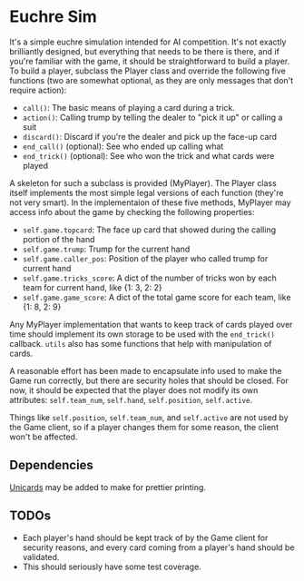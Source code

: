 Euchre Sim
=============

It's a simple euchre simulation intended for AI competition.  It's not exactly brilliantly designed, but everything that needs to be there is there, and if you're familiar with the game, it should be straightforward to build a player.  To build a player, subclass the Player class and override the following five functions (two are somewhat optional, as they are only messages that don't require action):

- ```call()```: The basic means of playing a card during a trick.
- ```action()```: Calling trump by telling the dealer to "pick it up" or calling a suit
- ```discard()```: Discard if you're the dealer and pick up the face-up card
- ```end_call()``` (optional): See who ended up calling what
- ```end_trick()``` (optional): See who won the trick and what cards were played

A skeleton for such a subclass is provided (MyPlayer).  The Player class itself implements the most simple legal versions of each function (they're not very smart).  In the implementaion of these five methods, MyPlayer may access info about the game by checking the following properties:

- ```self.game.topcard```: The face up card that showed during the calling portion of the hand
- ```self.game.trump```: Trump for the current hand
- ```self.game.caller_pos```: Position of the player who called trump for current hand
- ```self.game.tricks_score```: A dict of the number of tricks won by each team for current hand, like {1: 3, 2: 2}
- ```self.game.game_score```: A dict of the total game score for each team, like {1: 8, 2: 9}

Any MyPlayer implementation that wants to keep track of cards played over time should implement its own storage to be used with the ```end_trick()``` callback.  ```utils``` also has some functions that help with manipulation of cards.

A reasonable effort has been made to encapsulate info used to make the Game run correctly, but there are security holes that should be closed.  For now, it should be expected that the player does not modify its own attributes: ```self.team_num```, ```self.hand```, ```self.position```, ```self.active```.

Things like ```self.position```, ```self.team_num```, and ```self.active``` are not used by the Game client, so if a player changes them for some reason, the client won't be affected.


Dependencies
------------

[Unicards](https://github.com/lmacken/unicards) may be added to make for prettier printing.

TODOs
-----

- Each player's hand should be kept track of by the Game client for security reasons, and every card coming from a player's hand should be validated.
- This should seriously have some test coverage.
